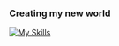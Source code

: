 ### Creating my new world

[![My Skills](https://skills.thijs.gg/icons?i=java,kotlin,nodejs,figma&theme=light)](https://skills.thijs.gg)
